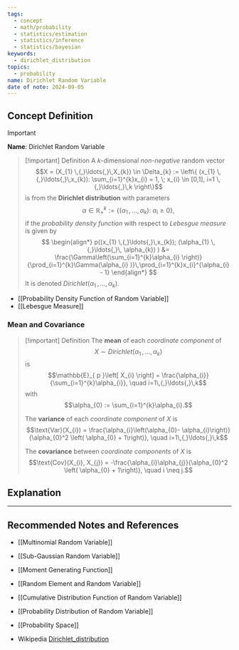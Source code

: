 ```yaml
---
tags:
  - concept
  - math/probability
  - statistics/estimation
  - statistics/inference
  - statistics/bayesian
keywords:
  - dirichlet_distribution
topics:
  - probability
name: Dirichlet Random Variable
date of note: 2024-09-05
---
```


## Concept Definition

>[!important]
>**Name**: Dirichlet Random Variable

>[!important] Definition
>A $k$-dimensional *non-negative* random vector $$X = (X_{1} \,{,}\ldots{,}\,X_{k}) \in \Delta_{k} := \left\{  (x_{1} \,{,}\ldots{,}\,x_{k}): \sum_{i=1}^{k}x_{i} = 1, \; x_{i} \in [0,1], i=1 \,{,}\ldots{,}\,k  \right\}$$ is from the **Dirichlet distribution** with parameters $$\alpha \in \mathbb{R}_{+}^{k} := \left\{(\alpha_{1} \,{,}\ldots{,}\, \alpha_{k}):\; \alpha_{i} \ge 0\right\},$$ if the *probability density function* with respect to *Lebesgue measure*  is given by 
>$$
>\begin{align*}
>p((x_{1} \,{,}\ldots{,}\,x_{k}); (\alpha_{1} \,{,}\ldots{,}\, \alpha_{k}) ) &= \frac{\Gamma\left(\sum_{i=1}^{k}\alpha_{i} \right)}{\prod_{i=1}^{k}\Gamma(\alpha_{i} )}\,\prod_{i=1}^{k}x_{i}^{\alpha_{i} - 1}
>\end{align*}
>$$
>It is denoted $Dirichlet(\alpha_{1} \,{,}\ldots{,}\, \alpha_{k}).$

- [[Probability Density Function of Random Variable]]
- [[Lebesgue Measure]]

### Mean and Covariance

>[!important] Definition
>The **mean** of each *coordinate component* of $$X \sim Dirichlet(\alpha_{1} \,{,}\ldots{,}\, \alpha_{k})$$ is $$\mathbb{E}_{ p }\left[  X_{i} \right] = \frac{\alpha_{i}}{\sum_{i=1}^{k}\alpha_{i}}, \quad i=1\,{,}\ldots{,}\,k$$ 
>with $$\alpha_{0} := \sum_{i=1}^{k}\alpha_{i}.$$
>
>The **variance** of each *coordinate component* of $X$ is $$\text{Var}(X_{i}) = \frac{\alpha_{i}\left(\alpha_{0}- \alpha_{i}\right)}{\alpha_{0}^2 \left( \alpha_{0} + 1\right)}, \quad i=1\,{,}\ldots{,}\,k$$
>
>The **covariance** between *coordinate components* of $X$ is $$\text{Cov}(X_{i}, X_{j}) = -\frac{\alpha_{i}\alpha_{j}}{\alpha_{0}^2 \left( \alpha_{0} + 1\right)}, \quad i \neq j.$$



## Explanation





-----------
##  Recommended Notes and References


- [[Multinomial Random Variable]]
- [[Sub-Gaussian Random Variable]]

- [[Moment Generating Function]]
- [[Random Element and Random Variable]]
- [[Cumulative Distribution Function of Random Variable]]
- [[Probability Distribution of Random Variable]]
- [[Probability Space]]

- Wikipedia [Dirichlet_distribution](https://en.wikipedia.org/wiki/Dirichlet_distribution)